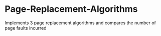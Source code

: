 # Page-Replacement-Algorithms
Implements 3 page replacement algorithms and compares the number of page faults incurred

